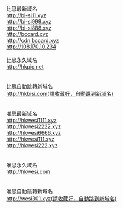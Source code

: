 比思最新域名<br>
http://bi-si11.xyz<br>
http://bi-si999.xyz<br>
http://bi-si888.xyz<br>
http://bccard.xyz<br>
http://cdn.bccard.xyz<br>
http://108.170.10.234<br>
<br>
比思永久域名<br>
http://hkpic.net<br>
<br>
<br>
比思自動跳轉新域名<br>
http://hkbisi.com(請收藏好，自動跳到新域名)<br>
<br>
<br>
唯思最新域名<br>
http://hkwesi1111.xyz<br>
http://hkwesi2222.xyz<br>
http://hkwesi6666.xyz<br>
http://hkwesi111.xyz<br>
http://hkwesi222.xyz<br>
<br>
<br>
唯思永久域名<br>
http://hkwesi.com<br>
<br>
<br>
唯思自動跳轉新域名<br>
http://wesi301.xyz(請收藏好，自動跳到新域名)
